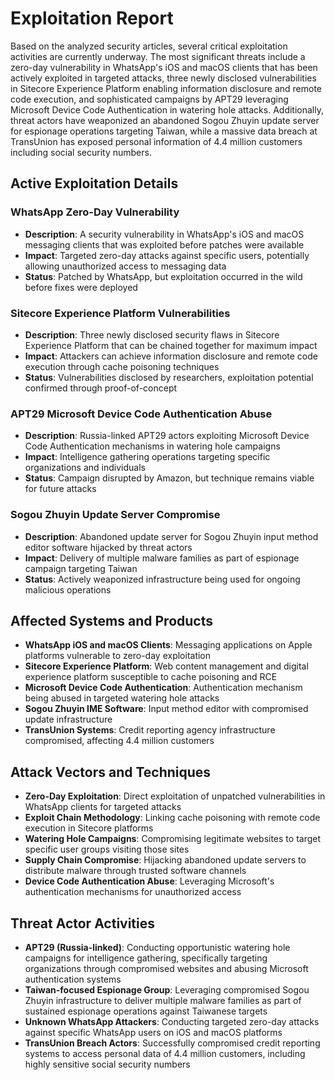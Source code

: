 # Exploitation Report

Based on the analyzed security articles, several critical exploitation activities are currently underway. The most significant threats include a zero-day vulnerability in WhatsApp's iOS and macOS clients that has been actively exploited in targeted attacks, three newly disclosed vulnerabilities in Sitecore Experience Platform enabling information disclosure and remote code execution, and sophisticated campaigns by APT29 leveraging Microsoft Device Code Authentication in watering hole attacks. Additionally, threat actors have weaponized an abandoned Sogou Zhuyin update server for espionage operations targeting Taiwan, while a massive data breach at TransUnion has exposed personal information of 4.4 million customers including social security numbers.

## Active Exploitation Details

### WhatsApp Zero-Day Vulnerability
- **Description**: A security vulnerability in WhatsApp's iOS and macOS messaging clients that was exploited before patches were available
- **Impact**: Targeted zero-day attacks against specific users, potentially allowing unauthorized access to messaging data
- **Status**: Patched by WhatsApp, but exploitation occurred in the wild before fixes were deployed

### Sitecore Experience Platform Vulnerabilities
- **Description**: Three newly disclosed security flaws in Sitecore Experience Platform that can be chained together for maximum impact
- **Impact**: Attackers can achieve information disclosure and remote code execution through cache poisoning techniques
- **Status**: Vulnerabilities disclosed by researchers, exploitation potential confirmed through proof-of-concept

### APT29 Microsoft Device Code Authentication Abuse
- **Description**: Russia-linked APT29 actors exploiting Microsoft Device Code Authentication mechanisms in watering hole campaigns
- **Impact**: Intelligence gathering operations targeting specific organizations and individuals
- **Status**: Campaign disrupted by Amazon, but technique remains viable for future attacks

### Sogou Zhuyin Update Server Compromise
- **Description**: Abandoned update server for Sogou Zhuyin input method editor software hijacked by threat actors
- **Impact**: Delivery of multiple malware families as part of espionage campaign targeting Taiwan
- **Status**: Actively weaponized infrastructure being used for ongoing malicious operations

## Affected Systems and Products

- **WhatsApp iOS and macOS Clients**: Messaging applications on Apple platforms vulnerable to zero-day exploitation
- **Sitecore Experience Platform**: Web content management and digital experience platform susceptible to cache poisoning and RCE
- **Microsoft Device Code Authentication**: Authentication mechanism being abused in targeted watering hole attacks
- **Sogou Zhuyin IME Software**: Input method editor with compromised update infrastructure
- **TransUnion Systems**: Credit reporting agency infrastructure compromised, affecting 4.4 million customers

## Attack Vectors and Techniques

- **Zero-Day Exploitation**: Direct exploitation of unpatched vulnerabilities in WhatsApp clients for targeted attacks
- **Exploit Chain Methodology**: Linking cache poisoning with remote code execution in Sitecore platforms
- **Watering Hole Campaigns**: Compromising legitimate websites to target specific user groups visiting those sites
- **Supply Chain Compromise**: Hijacking abandoned update servers to distribute malware through trusted software channels
- **Device Code Authentication Abuse**: Leveraging Microsoft's authentication mechanisms for unauthorized access

## Threat Actor Activities

- **APT29 (Russia-linked)**: Conducting opportunistic watering hole campaigns for intelligence gathering, specifically targeting organizations through compromised websites and abusing Microsoft authentication systems
- **Taiwan-focused Espionage Group**: Leveraging compromised Sogou Zhuyin infrastructure to deliver multiple malware families as part of sustained espionage operations against Taiwanese targets
- **Unknown WhatsApp Attackers**: Conducting targeted zero-day attacks against specific WhatsApp users on iOS and macOS platforms
- **TransUnion Breach Actors**: Successfully compromised credit reporting systems to access personal data of 4.4 million customers, including highly sensitive social security numbers